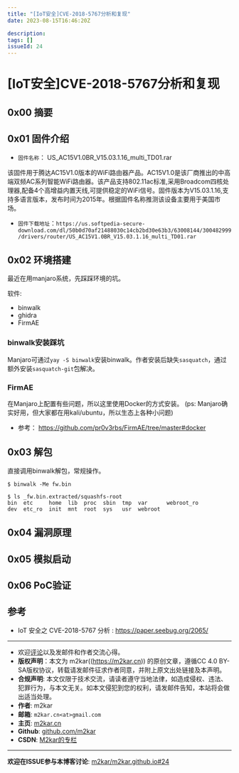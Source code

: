 ```yaml
---
title: "[IoT安全]CVE-2018-5767分析和复现"
date: 2023-08-15T16:46:20Z

description: 
tags: []
issueId: 24
---
```


# [IoT安全]CVE-2018-5767分析和复现

## 0x00 摘要

## 0x01 固件介绍
- `固件名称`： US_AC15V1.0BR_V15.03.1.16_multi_TD01.rar

该固件用于腾达AC15V1.0版本的WiFi路由器产品。AC15V1.0是该厂商推出的中高端双频AC系列智能WiFi路由器。该产品支持802.11ac标准,采用Broadcom四核处理器,配备4个高增益内置天线,可提供稳定的WiFi信号。固件版本为V15.03.1.16,支持多语言版本，发布时间为2015年。根据固件名称推测该设备主要用于美国市场。

- `固件下载地址`：`https://us.softpedia-secure-download.com/dl/50b0d70af21488030c14cb2bd30e63b3/63008144/300482999/drivers/router/US_AC15V1.0BR_V15.03.1.16_multi_TD01.rar`

## 0x02 环境搭建

最近在用manjaro系统，先踩踩环境的坑。

软件:

- binwalk
- ghidra
- FirmAE

### binwalk安装踩坑
Manjaro可通过`yay -S binwalk`安装binwalk。作者安装后缺失`sasquatch`，通过额外安装`sasquatch-git`包解决。

### FirmAE

在Manjaro上配置有些问题，所以这里使用Docker的方式安装。 (ps: Manjaro确实好用，但大家都在用kali/ubuntu，所以生态上各种小问题)

- 参考： https://github.com/pr0v3rbs/FirmAE/tree/master#docker

## 0x03 解包
直接调用binwalk解包，常规操作。
```
$ binwalk -Me fw.bin

$ ls _fw.bin.extracted/squashfs-root 
bin  etc     home  lib  proc  sbin  tmp  var      webroot_ro
dev  etc_ro  init  mnt  root  sys   usr  webroot
```
## 0x04 漏洞原理

## 0x05 模拟启动

## 0x06 PoC验证

## 参考
- IoT 安全之 CVE-2018-5767 分析 : https://paper.seebug.org/2065/

<hr/>

- 欢迎[评论](https://github.com/m2kar/m2kar.github.io/issues/24)以及发邮件和作者交流心得。
- **版权声明**：本文为 m2kar((https://m2kar.cn)) 的原创文章，遵循CC 4.0 BY-SA版权协议，转载请发邮件征求作者同意，并附上原文出处链接及本声明。
- **合规声明**: 本文仅限于技术交流，请读者遵守当地法律，如造成侵权、违法、犯罪行为，与本文无关。如本文侵犯到您的权利，请发邮件告知，本站将会做出适当处理。
- **作者**: m2kar
- **邮箱**: `m2kar.cn<at>gmail.com`
- **主页**: [m2kar.cn](https://m2kar.cn)
- **Github**: [github.com/m2kar](https://github.com/m2kar)
- **CSDN**: [M2kar的专栏](https://m2kar.blog.csdn.net)

<hr/>

**欢迎在ISSUE参与本博客讨论**: [m2kar/m2kar.github.io#24](https://github.com/m2kar/m2kar.github.io/issues/24)
